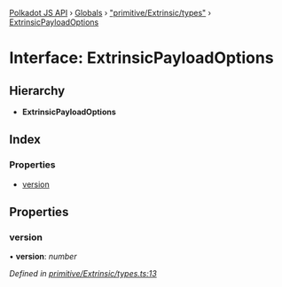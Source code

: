 [Polkadot JS API](../README.md) › [Globals](../globals.md) › ["primitive/Extrinsic/types"](../modules/_primitive_extrinsic_types_.md) › [ExtrinsicPayloadOptions](_primitive_extrinsic_types_.extrinsicpayloadoptions.md)

# Interface: ExtrinsicPayloadOptions

## Hierarchy

* **ExtrinsicPayloadOptions**

## Index

### Properties

* [version](_primitive_extrinsic_types_.extrinsicpayloadoptions.md#version)

## Properties

###  version

• **version**: *number*

*Defined in [primitive/Extrinsic/types.ts:13](https://github.com/polkadot-js/api/blob/453aacb669/packages/types/src/primitive/Extrinsic/types.ts#L13)*
